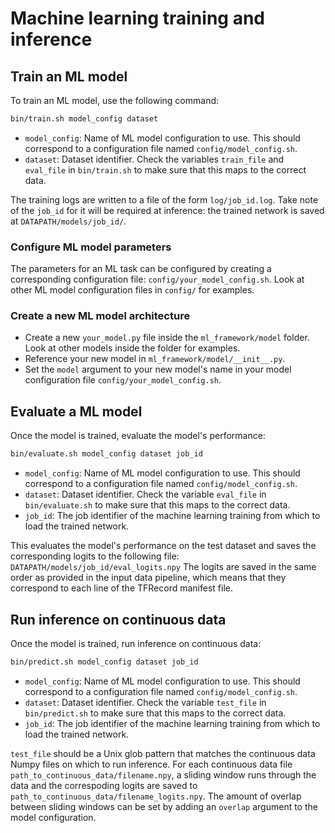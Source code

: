 # Machine learning training and inference

## Train an ML model
To train an ML model, use the following command:
```bash
bin/train.sh model_config dataset
```

- `model_config`: Name of ML model configuration to use. This should correspond 
to a configuration file named `config/model_config.sh`.
- `dataset`: Dataset identifier. Check the variables `train_file` and
`eval_file` in `bin/train.sh` to make sure that this maps to the correct data.

The training logs are written to a file of the form `log/job_id.log`. Take note
of the `job_id` for it will be required at inference: the trained network
is saved at `DATAPATH/models/job_id/`.

### Configure ML model parameters
The parameters for an ML task can be configured by creating a corresponding
configuration file: `config/your_model_config.sh`. Look at other ML model
configuration files in `config/` for examples.

### Create a new ML model architecture
- Create a new `your_model.py` file inside the `ml_framework/model` folder.
Look at other models inside the folder for examples.
- Reference your new model in `ml_framework/model/__init__.py`.
- Set the `model` argument to your new model's name in your model configuration
file `config/your_model_config.sh`.

## Evaluate a ML model

Once the model is trained, evaluate the model's performance:
```bash
bin/evaluate.sh model_config dataset job_id
```

- `model_config`: Name of ML model configuration to use. This should correspond 
to a configuration file named `config/model_config.sh`.
- `dataset`: Dataset identifier. Check the variable `eval_file` in 
`bin/evaluate.sh` to make sure that this maps to the correct data. 
- `job_id`: The job identifier of the machine learning training from which to
load the trained network. 

This evaluates the model's performance on the test dataset and saves the
corresponding logits to the following file: 
`DATAPATH/models/job_id/eval_logits.npy`
The logits are saved in the same order as provided in the input data pipeline,
which means that they correspond to each line of the TFRecord manifest file.

## Run inference on continuous data

Once the model is trained, run inference on continuous data:
```bash
bin/predict.sh model_config dataset job_id
```

- `model_config`: Name of ML model configuration to use. This should correspond 
to a configuration file named `config/model_config.sh`.
- `dataset`: Dataset identifier. Check the variable `test_file` in 
`bin/predict.sh` to make sure that this maps to the correct data. 
- `job_id`: The job identifier of the machine learning training from which to
load the trained network. 

`test_file` should be a Unix glob pattern that matches the continuous data
Numpy files on which to run inference. For each continuous data file 
`path_to_continuous_data/filename.npy`, a sliding window runs through the data
and the correspoding logits are saved to 
`path_to_continuous_data/filename_logits.npy`. The amount of overlap between
sliding windows can be set by adding an `overlap` argument to the model
configuration.


